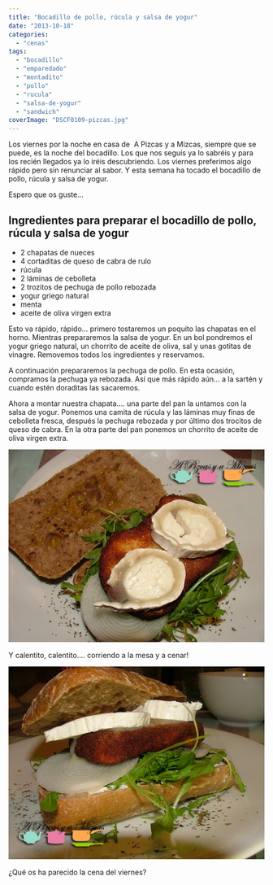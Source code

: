```yaml
---
title: "Bocadillo de pollo, rúcula y salsa de yogur"
date: "2013-10-18"
categories:
  - "cenas"
tags:
  - "bocadillo"
  - "emparedado"
  - "montadito"
  - "pollo"
  - "rucula"
  - "salsa-de-yogur"
  - "sandwich"
coverImage: "DSCF0109-pizcas.jpg"
---
```


Los viernes por la noche en casa de  A Pizcas y a Mizcas, siempre que se puede, es la noche del bocadillo. Los que nos seguís ya lo sabréis y para los recién llegados ya lo iréis descubriendo. Los viernes preferimos algo rápido pero sin renunciar al sabor. Y esta semana ha tocado el bocadillo de pollo, rúcula y salsa de yogur.

Espero que os guste...

## Ingredientes para preparar el bocadillo de pollo, rúcula y salsa de yogur

- 2 chapatas de nueces
- 4 cortaditas de queso de cabra de rulo
- rúcula
- 2 láminas de cebolleta
- 2 trozitos de pechuga de pollo rebozada
- yogur griego natural
- menta
- aceite de oliva virgen extra



Esto va rápido, rápido... primero tostaremos un poquito las chapatas en el horno. Mientras prepararemos la salsa de yogur. En un bol pondremos el yogur griego natural, un chorrito de aceite de oliva, sal y unas gotitas de vinagre. Removemos todos los ingredientes y reservamos.

A continuación prepararemos la pechuga de pollo. En esta ocasión, compramos la pechuga ya rebozada. Así que más rápido aún... a la sartén y cuando estén doraditas las sacaremos.

Ahora a montar nuestra chapata.... una parte del pan la untamos con la salsa de yogur. Ponemos una camita de rúcula y las láminas muy finas de cebolleta fresca, después la pechuga rebozada y por último dos trocitos de queso de cabra. En la otra parte del pan ponemos un chorrito de aceite de oliva virgen extra.

![bocadillo de pollo, rúcula y salsa de yogur](images/DSCF0104-pizcas.jpg)

Y calentito, calentito.... corriendo a la mesa y a cenar!

![bocadillo de pollo, rúcula y salsa de yogur](images/DSCF0109-pizcas.jpg)



¿Qué os ha parecido la cena del viernes?
